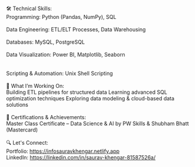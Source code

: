 <br><br>
🛠️ Technical Skills:<br>
Programming: Python (Pandas, NumPy), SQL<br><br>
Data Engineering: ETL/ELT Processes, Data Warehousing<br><br>
Databases: MySQL, PostgreSQL<br><br>
Data Visualization: Power BI, Matplotlib, Seaborn<br><br><br>
Scripting & Automation: Unix Shell Scripting<br><br>
🎯 What I’m Working On:<br>
Building ETL pipelines for structured data
Learning advanced SQL optimization techniques
Exploring data modeling & cloud-based data solutions<br><br>
📜 Certifications & Achievements:<br>
Master Class Certificate – Data Science & AI by PW Skills & Shubham Bhatt (Mastercard)<br><br>
🔍 Let's Connect:<br>
Portfolio: https://infosauravkhengar.netlify.app<br>
LinkedIn: https://linkedin.com/in/saurav-khengar-81587526a/

